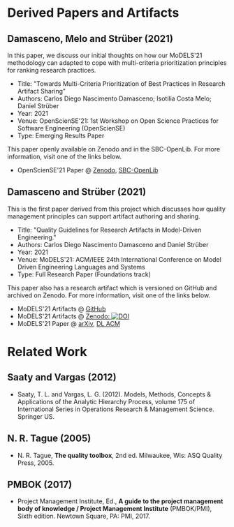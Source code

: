 # Derived Papers and Artifacts

## Damasceno, Melo and Strüber (2021)

In this paper, we discuss our initial thoughts on how our MoDELS'21 methodology can adapted to cope with
multi-criteria prioritization principles for ranking research practices.

* Title: "Towards Multi-Criteria Prioritization of Best Practices in Research Artifact Sharing"
* Authors:  Carlos Diego Nascimento Damasceno;  Isotilia Costa Melo;  Daniel Strüber
* Year: 2021
* Venue: OpenScienSE'21: 1st Workshop on Open Science Practices for Software Engineering (OpenScienSE)
* Type: Emerging Results Paper

This paper openly available on Zenodo and in the SBC-OpenLib.
For more information, visit one of the links below.

- OpenScienSE'21 Paper @ [Zenodo](https://doi.org/10.5281/zenodo.5109401), [SBC-OpenLib](https://doi.org/10.5753/opensciense.2021.17137)

## Damasceno and Strüber (2021)

This is the first paper derived from this project which discusses how quality management principles can
support artifact authoring and sharing.


* Title: "Quality Guidelines for Research Artifacts in Model-Driven Engineering."
* Authors: Carlos Diego Nascimento Damasceno and Daniel Strüber
* Year: 2021
* Venue: MoDELS'21: ACM/IEEE 24th International Conference on Model Driven Engineering Languages and Systems
* Type: Full Research Paper (Foundations track)

This paper also has a research artifact which is versioned on GitHub and archived on Zenodo.
For more information, visit one of the links below.

- MoDELS'21 Artifacts @ [GitHub](https://github.com/damascenodiego/mdeartifacts.github.io/tree/main/artifacts/202107_models)
- MoDELS'21 Artifacts @ [Zenodo: ![DOI](https://zenodo.org/badge/DOI/10.5281/zenodo.5109401.svg)](https://doi.org/10.5281/zenodo.5109401)
- MoDELS'21 Paper @ [arXiv](https://arxiv.org/abs/2108.04652), [DL ACM](https://dl.acm.org/conference/models)

# Related Work

## Saaty and Vargas (2012)

- Saaty, T. L. and Vargas, L. G. (2012). Models, Methods, Concepts & Applications of the Analytic Hierarchy Process,
  volume 175 of International Series in Operations Research & Management Science. Springer US.

## N. R. Tague (2005)

- N. R. Tague, **The quality toolbox**, 2nd ed. Milwaukee, Wis: ASQ Quality Press, 2005.

## PMBOK (2017)

- Project Management Institute, Ed., **A guide to the project management body of knowledge
  / Project Management Institute** (PMBOK/PMI), Sixth edition. Newtown Square, PA:
  PMI, 2017.